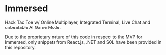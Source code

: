 # Immersed
Hack Tac Toe w/ Online Multiplayer, Integrated Terminal, Live Chat and unbeatable AI Game Mode. 

Due to the proprietary nature of this code in respect to the MVP for Immersed, only snippets from React.js, .NET and SQL have been provided in this repository.
